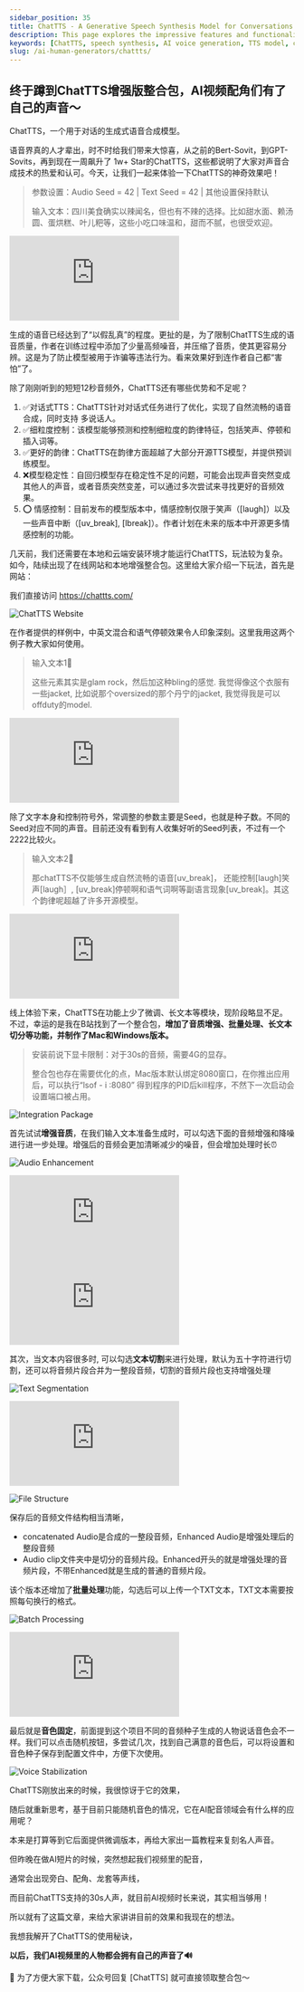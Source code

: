 ```yaml
---
sidebar_position: 35
title: ChatTTS - A Generative Speech Synthesis Model for Conversations
description: This page explores the impressive features and functionalities of ChatTTS, a cutting-edge generative speech synthesis model optimized for conversational tasks.
keywords: [ChatTTS, speech synthesis, AI voice generation, TTS model, conversational AI]
slug: /ai-human-generators/chattts/
---
```


## 终于蹲到ChatTTS增强版整合包，AI视频配角们有了自己的声音～

ChatTTS，一个用于对话的生成式语音合成模型。

语音界真的人才辈出，时不时给我们带来大惊喜，从之前的Bert-Sovit，到GPT-Sovits，再到现在一周飙升了 1w+ Star的ChatTTS，这些都说明了大家对声音合成技术的热爱和认可。今天，让我们一起来体验一下ChatTTS的神奇效果吧！

> 参数设置：Audio Seed = 42 | Text Seed = 42 | 其他设置保持默认
>
> 输入文本：四川美食确实以辣闻名，但也有不辣的选择。比如甜水面、赖汤圆、蛋烘糕、叶儿粑等，这些小吃口味温和，甜而不腻，也很受欢迎。

<iframe src="https://player.bilibili.com/player.html?isOutside=true&aid=112870616597394&bvid=BV1q8vTeFEVW&cid=500001631775270&p=1&high_quality=1&autoplay=0" style={{width: "100%", height: "100%"}} scrolling="no" border="0" frameborder="no" framespacing="0" allowFullScreen={true}></iframe>


生成的语音已经达到了“以假乱真”的程度。更扯的是，为了限制ChatTTS生成的语音质量，作者在训练过程中添加了少量高频噪音，并压缩了音质，使其更容易分辨。这是为了防止模型被用于诈骗等违法行为。看来效果好到连作者自己都“害怕”了。

除了刚刚听到的短短12秒音频外，ChatTTS还有哪些优势和不足呢？

1. ✅对话式TTS：ChatTTS针对对话式任务进行了优化，实现了自然流畅的语音合成，同时支持 多说话人。
2. ✅细粒度控制：该模型能够预测和控制细粒度的韵律特征，包括笑声、停顿和插入词等。
3. ✅更好的韵律：ChatTTS在韵律方面超越了大部分开源TTS模型，并提供预训练模型。
4. ❌模型稳定性：自回归模型存在稳定性不足的问题，可能会出现声音突然变成其他人的声音，或者音质突然变差，可以通过多次尝试来寻找更好的音频效果。
5. ⭕️ 情感控制：目前发布的模型版本中，情感控制仅限于笑声（[laugh]）以及一些声音中断（[uv_break], [lbreak]）。作者计划在未来的版本中开源更多情感控制的功能。

几天前，我们还需要在本地和云端安装环境才能运行ChatTTS，玩法较为复杂。如今，陆续出现了在线网站和本地增强整合包。这里给大家介绍一下玩法，首先是网站：

我们直接访问 https://chattts.com/

![ChatTTS Website](https://mmbiz.qpic.cn/mmbiz_png/YEhakvKZjXmm2ib4bZIszOIqJmfx69tGv6gfOicuYbW37uYzibHhiaSPIrA48lyYxkt1pfnic2X5VbiajNgYQibKReCqQ/640?wx_fmt=png&from=appmsg&tp=wxpic&wxfrom=5&wx_lazy=1&wx_co=1)

在作者提供的样例中，中英文混合和语气停顿效果令人印象深刻。这里我用这两个例子教大家如何使用。

> 输入文本1📕
>
> 这些元素其实是glam rock，然后加这种bling的感觉. 我觉得像这个衣服有一些jacket, 比如说那个oversized的那个丹宁的jacket, 我觉得我是可以offduty的model.

<iframe src="https://player.bilibili.com/player.html?isOutside=true&aid=112870582978789&bvid=BV13BvTe9Evm&cid=500001631763492&p=1&high_quality=1&autoplay=0" style={{width: "100%", height: "100%"}} scrolling="no" border="0" frameborder="no" framespacing="0" allowFullScreen={true}></iframe>

除了文字本身和控制符号外，常调整的参数主要是Seed，也就是种子数。不同的Seed对应不同的声音。目前还没有看到有人收集好听的Seed列表，不过有一个2222比较火。

> 输入文本2📕
>
> 那chatTTS不仅能够生成自然流畅的语音[uv_break]， 还能控制[laugh]笑声[laugh］, [uv_break]停顿啊和语气词啊等副语言现象[uv_break]。其这个韵律呢超越了许多开源模型。

<iframe src="https://player.bilibili.com/player.html?isOutside=true&aid=112870582911956&bvid=BV1QBvTeXEdi&cid=500001631763721&p=1&high_quality=1&autoplay=0" style={{width: "100%", height: "100%"}} scrolling="no" border="0" frameborder="no" framespacing="0" allowFullScreen={true}></iframe>

线上体验下来，ChatTTS在功能上少了微调、长文本等模块，现阶段略显不足。不过，幸运的是我在B站找到了一个整合包，**增加了音质增强、批量处理、长文本切分等功能，并制作了Mac和Windows版本。**

> 安装前说下显卡限制：对于30s的音频，需要4G的显存。
>
> 整合包也存在需要优化的点，Mac版本默认绑定8080窗口，在你推出应用后，可以执行“lsof - i :8080” 得到程序的PID后kill程序，不然下一次启动会设置端口被占用。

![Integration Package](https://cdn.jsdelivr.net/gh/donttal/imgbed/img/640-20240728114155177.png)

首先试试**增强音质**，在我们输入文本准备生成时，可以勾选下面的音频增强和降噪进行进一步处理。增强后的音频会更加清晰减少的噪音，但会增加处理时长⏰

![Audio Enhancement](https://mmbiz.qpic.cn/mmbiz_png/YEhakvKZjXkDR9icqqRIEURZXdoBUPHK9Nag2BPFk4vdYtdCxLX7sWXE7Bp8ib0bjfSU04M20DVrCvOcYBIbmJ7w/640?wx_fmt=png&from=appmsg&tp=wxpic&wxfrom=5&wx_lazy=1&wx_co=1)

<iframe src="https://player.bilibili.com/player.html?isOutside=true&aid=112870582980323&bvid=BV13BvTe9ExQ&cid=500001631763493&p=1&high_quality=1&autoplay=0" style={{width: "100%", height: "100%"}} scrolling="no" border="0" frameborder="no" framespacing="0" allowFullScreen={true}></iframe>

<iframe src="https://player.bilibili.com/player.html?isOutside=true&aid=112870582979296&bvid=BV13BvTe9Eye&cid=500001631763804&p=1&high_quality=1&autoplay=0" style={{width: "100%", height: "100%"}} scrolling="no" border="0" frameborder="no" framespacing="0" allowFullScreen={true}></iframe>

其次，当文本内容很多时, 可以勾选**文本切割**来进行处理，默认为五十字符进行切割，还可以将音频片段合并为一整段音频，切割的音频片段也支持增强处理

![Text Segmentation](https://mmbiz.qpic.cn/mmbiz_png/YEhakvKZjXkDR9icqqRIEURZXdoBUPHK9lQD8icicicibdDPS8xld0p2z8hP9wAshXDMVjW0mm3icNibPicUAAjIibUwrIg/640?wx_fmt=png&from=appmsg&tp=wxpic&wxfrom=5&wx_lazy=1&wx_co=1)

<iframe src="https://player.bilibili.com/player.html?isOutside=true&aid=112870582913244&bvid=BV1QBvTeXENR&cid=500001631763904&p=1&high_quality=1&autoplay=0" style={{width: "100%", height: "100%"}} scrolling="no" border="0" frameborder="no" framespacing="0" allowFullScreen={true}></iframe>

![File Structure](https://cdn.jsdelivr.net/gh/donttal/imgbed/img/640-20240728114155299.png)

保存后的音频文件结构相当清晰，

- concatenated Audio是合成的一整段音频，Enhanced Audio是增强处理后的整段音频
- Audio clip文件夹中是切分的音频片段。Enhanced开头的就是增强处理的音频片段，不带Enhanced就是生成的普通的音频片段。

该个版本还增加了**批量处理**功能，勾选后可以上传一个TXT文本，TXT文本需要按照每句换行的格式。

![Batch Processing](https://cdn.jsdelivr.net/gh/donttal/imgbed/img/640-20240728114155325.png)

<iframe src="https://player.bilibili.com/player.html?isOutside=true&aid=112870582979296&bvid=BV13BvTe9Eye&cid=500001631763804&p=1&high_quality=1&autoplay=0"  style={{width: "100%", height: "100%"}} scrolling="no" border="0" frameborder="no" framespacing="0" allowFullScreen={true}></iframe>

最后就是**音色固定**，前面提到这个项目不同的音频种子生成的人物说话音色会不一样。我们可以点击随机按钮，多尝试几次，找到自己满意的音色后，可以将设置和音色种子保存到配置文件中，方便下次使用。

![Voice Stabilization](https://cdn.jsdelivr.net/gh/donttal/imgbed/img/640-20240728114155350.png)

ChatTTS刚放出来的时候，我很惊讶于它的效果，

随后就重新思考，基于目前只能随机音色的情况，它在AI配音领域会有什么样的应用呢？

本来是打算等到它后面提供微调版本，再给大家出一篇教程来复刻名人声音。

但昨晚在做AI短片的时候，突然想起我们视频里的配音，

通常会出现旁白、配角、龙套等声线，

而目前ChatTTS支持的30s人声，就目前AI视频时长来说，其实相当够用！

所以就有了这篇文章，来给大家讲讲目前的效果和我现在的想法。

我想我解开了ChatTTS的使用秘诀，

**以后，我们AI视频里的人物都会拥有自己的声音了🔊**



📁 为了方便大家下载，公众号回复 [ChatTTS] 就可直接领取整合包～
